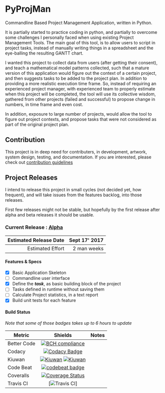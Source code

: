 
# PyProjMan
Commandline Based Project Management Application, written in Python. 

It is partially started to practice coding in python, and partially to overcome some challenges I personally faced when using existing Project Management Tools. 
The main goal of this tool, is to allow users to script in project tasks, instead of manually writing things in a spreadsheet and the eye-balling the resulting GANTT chart.

I wanted this project to collect data from users (after getting their consent), and teach a mathematical model patterns collected, such that a mature version of this application would figure out the context of a certain project, and then suggests tasks to be added to the project plan. In addition to providing a more realistic execution time frame. 
So, instead of requiring an experienced project manager, with experienced team to properly estimate when this project will be completed, the tool will use its collective wisdom, gathered from other projects (failed and successful) to propose change in numbers, in time frame and even cost. 

In addition, exposure to large number of projects, would allow the tool to figure out project contexts, and propose tasks that were not considered as part of the original project plan. 

## Contribution 
This project is in deep need for contributers, in development, artwork, system design, testing, and documentation.
If you are interested, please check out  [contribution guidelines][1]

## Project Releases
I intend to release this project in small cycles (not decided yet, how frequent), and will take issues from the features backlog, into those releases.

First few releases might not be stable, but hopefully by the first release after alpha and beta releases it should be usable.

### Current Release : [Alpha][2]

Estimated Release Date | Sept 17' 2017
----------------------:|--------------:
Estimated Effort       | 2 man weeks

#### Features & Specs

- [x] Basic Application Skeleton 
- [ ] Commandline user interface 
- [x] Define the **_task_**, as basic building block of the project 
- [ ] Tasks defined in runtime without saving them 
- [ ] Calculate Project statistics, in a text report 
- [x] Build unit tests for each feature 
 
#### Build Status 

 _Note that some of those badges takes up to 6 hours to update_
 
Metric      | Shields | Notes
------------|:---------:|------
Better Code | [![BCH compliance](https://bettercodehub.com/edge/badge/aawadall/PyProjMan?branch=master)](https://bettercodehub.com/) |
Codacy      | [![Codacy Badge](https://api.codacy.com/project/badge/Grade/e78e070a51a84885b5d9af3815923669)](https://www.codacy.com/app/aawadall/PyProjMan?utm_source=github.com&amp;utm_medium=referral&amp;utm_content=aawadall/PyProjMan&amp;utm_campaign=Badge_Grade) |
Kiuwan      | [![Kiuwan](https://www.kiuwan.com/github/aawadall/PyProjMan/badges/security.svg)](https://www.kiuwan.com/github/aawadall/PyProjMan) [![Kiuwan](https://www.kiuwan.com/github/aawadall/PyProjMan/badges/quality.svg)](https://www.kiuwan.com/github/aawadall/PyProjMan) |
Code Beat   | [![codebeat badge](https://codebeat.co/badges/32726467-44fd-4686-b768-60335e03a1a1)](https://codebeat.co/projects/github-com-aawadall-pyprojman-master) |
Coveralls   |[![Coverage Status](https://coveralls.io/repos/github/aawadall/PyProjMan/badge.svg?branch=master)](https://coveralls.io/github/aawadall/PyProjMan?branch=master)|
Travis CI  | [![Travis CI](https://travis-ci.org/aawadall/PyProjMan.svg?branch=master)] |


[1]: https://github.com/aawadall/PyProjMan/blob/master/CONTRIBUTING.md
[2]: https://github.com/aawadall/PyProjMan/milestone/1
[3]: https://github.com/aawadall/PyProjMan/milestone/2

